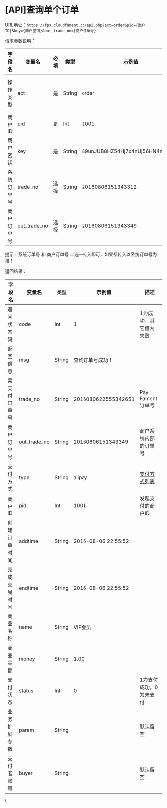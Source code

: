 # \[API]查询单个订单

URL地址：`https://fps.cloudfament.co/api.php?act=order&pid={商户ID}&key={商户密钥}&out_trade_no={商户订单号}`

请求参数说明：

| 字段名	  | 变量名	           | 必填	 | 类型	    | 示例值	                             | 描述      |
| ----- | -------------- | --- | ------ | -------------------------------- | ------- |
| 操作类型  | act            | 是   | String | order                            | 此API固定值 |
| 商户ID  | pid            | 是   | Int    | 1001                             |         |
| 商户密钥  | key            | 是   | String | 89unJUB8HZ54Hj7x4nUj56HN4nUzUJ8i |         |
| 系统订单号 | trade\_no      | 选择  | String | 20160806151343312                |         |
| 商户订单号 | out\_trade\_no | 选择  | String | 20160806151343349                |         |

提示：系统订单号 和 商户订单号 二选一传入即可，如果都传入以系统订单号为准！

返回结果：

| 字段名    | 变量名            | 类型     | 示例值                 | 描述                                    |
| ------ | -------------- | ------ | ------------------- | ------------------------------------- |
| 返回状态码  | code           | Int    | 1                   | 1为成功，其它值为失败                           |
| 返回信息   | msg            | String | 查询订单号成功！            |                                       |
| 易支付订单号 | trade\_no      | String | 2016080622555342651 | Pay Fament订单号                         |
| 商户订单号  | out\_trade\_no | String | 20160806151343349   | 商户系统内部的订单号                            |
| 支付方式   | type           | String | alipay              | [支付方式列表](zhi-fu-fang-shi-lie-biao.md) |
| 商户ID   | pid            | Int    | 1001                | 发起支付的商户ID                             |
| 创建订单时间 | addtime        | String | 2016-08-06 22:55:52 |                                       |
| 完成交易时间 | endtime        | String | 2016-08-06 22:55:52 |                                       |
| 商品名称   | name           | String | VIP会员               |                                       |
| 商品金额   | money          | String | 1.00                |                                       |
| 支付状态   | status         | Int    | 0                   | 1为支付成功，0为未支付                          |
| 业务扩展参数 | param          | String |                     | 默认留空                                  |
| 支付者账号  | buyer          | String |                     | 默认留空                                  |

\
